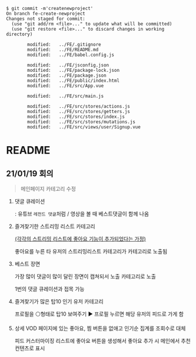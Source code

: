```
$ git commit -m'createnewproject'
On branch fe-create-newproject
Changes not staged for commit:
  (use "git add/rm <file>..." to update what will be committed)
  (use "git restore <file>..." to discard changes in working directory)
 
        modified:   ../FE/.gitignore
        modified:   ../FE/README.md
        modified:   ../FE/babel.config.js

        modified:   ../FE/jsconfig.json
        modified:   ../FE/package-lock.json
        modified:   ../FE/package.json
        modified:   ../FE/public/index.html
        modified:   ../FE/src/App.vue
       
        modified:   ../FE/src/main.js
       
        modified:   ../FE/src/stores/actions.js
        modified:   ../FE/src/stores/getters.js
        modified:   ../FE/src/stores/index.js
        modified:   ../FE/src/stores/mutations.js
        modified:   ../FE/src/views/user/Signup.vue
```







# README

## 21/01/19 회의

> 메인페이지 카테고리 수정

1. 댓글 큐레이션

   : 유튜브 `레전드 댓글`처럼 / 영상을 볼 때 베스트댓글이 함께 나옴

2. 즐겨찾기한 스트리밍 리스트 카테고리

   <u>(각각의 스트리밍 리스트에 좋아요 기능이 추가되었다는 가정)</u>

   좋아요를 누른 타 유저의 스트리밍리스트 카테고리가 카테고리로 노출됨

3. 베스트 장면

   가장 많이 댓글이 많이 달린 장면이 캡쳐되서 노출 카테고리로 노출

   1번의 댓글 큐레이션과 접목 가능

4. 즐겨찾기가 많은 탑10 인기 유저 카테고리

   프로필을 :white_circle:형태로 탑10 보여주기 :arrow_forward: 프로필 누르면 해당 유저의 피드로 가게 함

5. 상세 VOD 페이지에 있는 좋아요, 찜 버튼을 없애고 인기순 집계를 조회수로 대체

   피드 커스터마이징 리스트에 좋아요 버튼을 생성해서 좋아요 추가 시 메인에서 추천 컨텐츠로 표시